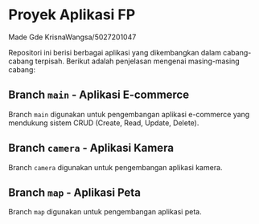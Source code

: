 # Proyek Aplikasi FP
Made Gde KrisnaWangsa/5027201047

Repositori ini berisi berbagai aplikasi yang dikembangkan dalam cabang-cabang terpisah. Berikut adalah penjelasan mengenai masing-masing cabang:

## Branch `main` - Aplikasi E-commerce

Branch `main` digunakan untuk pengembangan aplikasi e-commerce yang mendukung sistem CRUD (Create, Read, Update, Delete).

## Branch `camera` - Aplikasi Kamera

Branch `camera` digunakan untuk pengembangan aplikasi kamera.

## Branch `map` - Aplikasi Peta

Branch `map` digunakan untuk pengembangan aplikasi peta.


